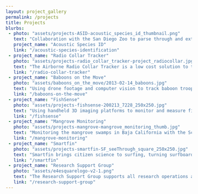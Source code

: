 ```yaml
---
layout: project_gallery
permalink: /projects
title: Projects
blurbs: 
 - photo: "assets/projects-ASID-acoustic_species_id_thumbnail.png"
   text: "Collaboration with the San Diego Zoo to parse through and extract meaningful fauna vocalizations from massive audiosets"
   project_name: "Acoustic Species ID"
   link: "/acoustic-species-identification"
 - project_name: "Radio Collar Tracker"
   photo: "assets/projects-radio_collar_tracker-project_radiocollar.jpg"
   text: "The Airborne Radio Collar Tracker is a low cost solution to tracking wildlife radio collars from an aerial vantage point"
   link: "/radio-collar-tracker"
 - project_name: "Baboons on the Move"
   photo: "assets/baboons_on_the_move/2013-02-14_baboons.jpg"
   text: "Using drone footage and computer vision to track baboon troop movement in the plains of the Laikipia Plateau in Kenya"
   link: "/baboons-on-the-move"
 - project_name: "FishSense"
   photo: "assets/projects-fishsense-200213_7228_250x250.jpg"
   text: "Using handheld 3D imaging platforms to monitor and measure fish populations in collaboration with the Scripps Institute of Oceanography"
   link: "/fishsense"
 - project_name: "Mangrove Monitoring"
   photo: "assets/projects-mangrove-mangrove_monitoring_thumb.jpg"
   text: "Monitoring the mangrove swamps in Baja California with the Scripps Institute of Oceanography via aerial surveys and 3D reconstruction"
   link: "/mangrove-monitoring"
 - project_name: "Smartfin"
   photo: "assets/projects-smartfin-SF_seeThrough_square_250x250.jpg"
   text: "Smartfin brings citizen science to surfing, turning surfboards into coastal monitoring stations to seamlessly gather data on the near-shore environment"
   link: "/smartfin"
 - project_name: "Research Support Group"
   photo: "assets/e4esquarelogo-v2-1.png"
   text: "The Research Support Group supports all research operations at E4E"
   link: "/research-support-group"
---
```

